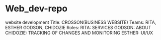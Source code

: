 # Web_dev-repo
website development
Title: CROSSON(BUSINESS WEBSITE)
Teams: 
RITA, ESTHER GODSON, CHIDOZIE
Roles:
RITA: SERVICES
GODSON: ABOUT
CHIDOZIE: TRACKING OF CHANGES AND MONITORING
ESTHER: UI/UX
